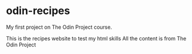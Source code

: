 # odin-recipes
My first project on The Odin Project course.

This is the recipes website to test my html skills
All the content is from The Odin Project
